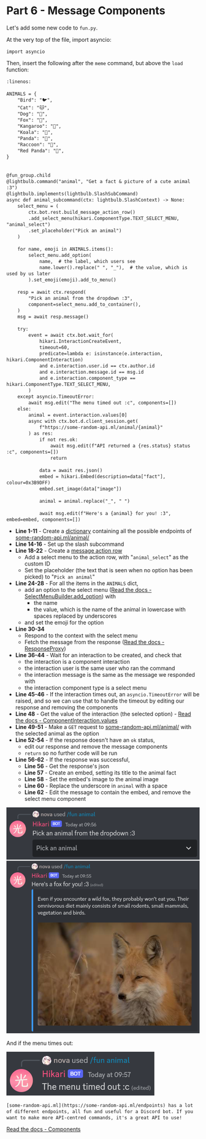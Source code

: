 # Part 6 - Message Components

Let's add some new code to `fun.py`.

At the very top of the file, import asyncio:

```{code-block}  python
import asyncio
```

Then, insert the following after the `meme` command, but above the `load` function:

```{code-block} python
:linenos:

ANIMALS = {
    "Bird": "🐦",
    "Cat": "🐱",
    "Dog": "🐶",
    "Fox": "🦊",
    "Kangaroo": "🦘",
    "Koala": "🐨",
    "Panda": "🐼",
    "Raccoon": "🦝",
    "Red Panda": "🐼", 
}


@fun_group.child
@lightbulb.command("animal", "Get a fact & picture of a cute animal :3")
@lightbulb.implements(lightbulb.SlashSubCommand)
async def animal_subcommand(ctx: lightbulb.SlashContext) -> None:
    select_menu = (
        ctx.bot.rest.build_message_action_row()
        .add_select_menu(hikari.ComponentType.TEXT_SELECT_MENU, "animal_select")
        .set_placeholder("Pick an animal")
    )

    for name, emoji in ANIMALS.items():
        select_menu.add_option(
            name,  # the label, which users see
            name.lower().replace(" ", "_"),  # the value, which is used by us later
        ).set_emoji(emoji).add_to_menu()

    resp = await ctx.respond(
        "Pick an animal from the dropdown :3",
        component=select_menu.add_to_container(),
    )
    msg = await resp.message()

    try:
        event = await ctx.bot.wait_for(
            hikari.InteractionCreateEvent,
            timeout=60,
            predicate=lambda e: isinstance(e.interaction, hikari.ComponentInteraction)
            and e.interaction.user.id == ctx.author.id
            and e.interaction.message.id == msg.id
            and e.interaction.component_type == hikari.ComponentType.TEXT_SELECT_MENU,
        )
    except asyncio.TimeoutError:
        await msg.edit("The menu timed out :c", components=[])
    else:
        animal = event.interaction.values[0]
        async with ctx.bot.d.client_session.get(
            f"https://some-random-api.ml/animal/{animal}"
        ) as res:
            if not res.ok:
                await msg.edit(f"API returned a {res.status} status :c", components=[])
                return

            data = await res.json()
            embed = hikari.Embed(description=data["fact"], colour=0x3B9DFF)
            embed.set_image(data["image"])

            animal = animal.replace("_", " ")

            await msg.edit(f"Here's a {animal} for you! :3", embed=embed, components=[])
```

- **Line 1-11** - Create a [dictionary](https://docs.python.org/3/tutorial/datastructures.html#dictionaries) containing all the possible endpoints of [some-random-api.ml/animal/](https://some-random-api.ml/endpoints)
- **Line 14-16** - Set up the slash subcommand
- **Line 18-22** - Create a [message action row](https://www.hikari-py.dev/hikari/api/rest.html#hikari.api.rest.RESTClient.build_action_row)
    - Add a select menu to the action row, with "`animal_select`" as the custom ID
    - Set the placeholder (the text that is seen when no option has been picked) to "`Pick an animal`"
- **Line 24-28** - For all the items in the `ANIMALS` dict,
    - add an option to the select menu ([Read the docs - SelectMenuBuilder.add_option](https://www.hikari-py.dev/hikari/api/special_endpoints.html#hikari.api.special_endpoints.SelectMenuBuilder.add_option)) with
        - the name
        - the value, which is the name of the animal in lowercase with spaces replaced by underscores
    - and set the emoji for the option
- **Line 30-34**
    - Respond to the context with the select menu
    - Fetch the message from the response ([Read the docs - ResponseProxy](https://hikari-lightbulb.readthedocs.io/en/latest/api_references/context.html#lightbulb.context.base.ResponseProxy))
- **Line 36-44** - Wait for an interaction to be created, and check that
    - the interaction is a component interaction
    - the interaction user is the same user who ran the command
    - the interaction message is the same as the message we responded with
    - the interaction component type is a select menu
- **Line 45-46** - If the interaction times out, an `asyncio.TimeoutError` will be raised, and so we can use that to handle the timeout by editing our response and removing the components
- **Line 48** - Get the value of the interaction (the selected option) - [Read the docs - ComponentInteraction.values](https://www.hikari-py.dev/hikari/interactions/component_interactions.html#hikari.interactions.component_interactions.ComponentInteraction.values)
- **Line 49-51** - Make a `GET` request to [some-random-api.ml/animal/](https://some-random-api.ml/endpoints) with the selected animal as the option
- **Line 52-54** - If the response doesn't have an `ok` status,
    - edit our response and remove the message components
    - `return` so no further code will be run
- **Line 56-62** - If the response was successful,
    - **Line 56** - Get the response's json
    - **Line 57** - Create an embed, setting its title to the animal fact
    - **Line 58** - Set the embed's image to the animal image
    - **Line 60** - Replace the underscore in `animal` with a space
    - **Line 62** - Edit the message to contain the embed, and remove the select menu component

![animal](../_static/lightbulb/animal_1.png)
![animal](../_static/lightbulb/animal_2.png)

And if the menu times out:

![animal](../_static/lightbulb/animal_3.png)

```{note}
[some-random-api.ml](https://some-random-api.ml/endpoints) has a lot of different endpoints, all fun and useful for a Discord bot. If you want to make more API-centred commands, it's a great API to use!
```

[Read the docs - Components](https://hikari-lightbulb.readthedocs.io/en/latest/hikari_basics/components.html)
